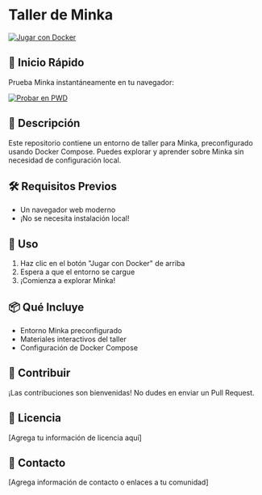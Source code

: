 # Taller de Minka

[![Jugar con Docker](https://img.shields.io/badge/Play%20with-Docker-1488C6?logo=docker)](https://labs.play-with-docker.com/?stack=https://raw.githubusercontent.com/pcastellanos-minka/workshop/refs/heads/master/dockercompose-cloud.yaml)

## 🚀 Inicio Rápido

Prueba Minka instantáneamente en tu navegador:

[![Probar en PWD](https://raw.githubusercontent.com/play-with-docker/stacks/master/assets/images/button.png)](https://labs.play-with-docker.com/?stack=https://raw.githubusercontent.com/pcastellanos-minka/workshop/refs/heads/master/dockercompose-cloud.yaml)

## 📝 Descripción

Este repositorio contiene un entorno de taller para Minka, preconfigurado usando Docker Compose. Puedes explorar y aprender sobre Minka sin necesidad de configuración local.

## 🛠️ Requisitos Previos

- Un navegador web moderno
- ¡No se necesita instalación local!

## 🔧 Uso

1. Haz clic en el botón "Jugar con Docker" de arriba
2. Espera a que el entorno se cargue
3. ¡Comienza a explorar Minka!

## 📦 Qué Incluye

- Entorno Minka preconfigurado
- Materiales interactivos del taller
- Configuración de Docker Compose

## 🤝 Contribuir

¡Las contribuciones son bienvenidas! No dudes en enviar un Pull Request.

## 📄 Licencia

[Agrega tu información de licencia aquí]

## 📮 Contacto

[Agrega información de contacto o enlaces a tu comunidad]
